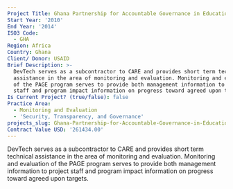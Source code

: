 ```yaml
---
Project Title: Ghana Partnership for Accountable Governance in Education
Start Year: '2010'
End Year: '2014'
ISO3 Code:
  - GHA
Region: Africa
Country: Ghana
Client/ Donor: USAID
Brief Description: >-
  DevTech serves as a subcontractor to CARE and provides short term technical
  assistance in the area of monitoring and evaluation. Monitoring and evaluation
  of the PAGE program serves to provide both management information to project
  staff and program impact information on progress toward agreed upon targets.
Is Current Project? (true/false): false
Practice Area:
  - Monitoring and Evaluation
  - 'Security, Transparency, and Governance'
projects_slug: Ghana-Partnership-for-Accountable-Governance-in-Education
Contract Value USD: '261434.00'
---
```

DevTech serves as a subcontractor to CARE and provides short term technical assistance in the area of monitoring and evaluation. Monitoring and evaluation of the PAGE program serves to provide both management information to project staff and program impact information on progress toward agreed upon targets.